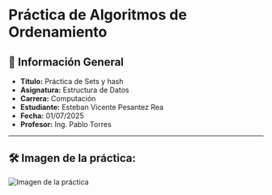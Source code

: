 
# Práctica de Algoritmos de Ordenamiento

## 📌 Información General

- **Título:** Práctica de Sets y hash
- **Asignatura:** Estructura de Datos
- **Carrera:** Computación
- **Estudiante:** Esteban Vicente Pesantez Rea
- **Fecha:** 01/07/2025
- **Profesor:** Ing. Pablo Torres

---

## 🛠️ Imagen de la práctica:
![Imagen de la práctica](icc-est-u2-Sets\ICC-EST-U2-SETS\src\image)


